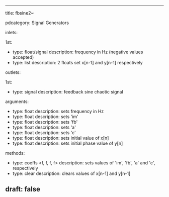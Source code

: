 --- 


title: fbsine2~

pdcategory: Signal Generators

inlets:

  1st:
  - type: float/signal
    description: frequency in Hz (negative values accepted)
  - type: list
    description: 2 floats set x[n-1] and y[n-1] respectively

outlets:

  1st:
  - type: signal
    description: feedback sine chaotic signal

arguments:
  - type: float
    description: sets frequency in Hz
  - type: float
    description: sets 'im'
  - type: float
    description: sets 'fb'
  - type: float
    description: sets 'a'
  - type: float
    description: sets 'c'
  - type: float
    description: sets initial value of x[n]
  - type: float
    description: sets initial phase value of y[n]

methods:
  - type: coeffs <f, f, f, f>
    description: sets values of 'im', 'fb', 'a' and 'c', respectively
  - type: clear
    description: clears values of x[n-1] and y[n-1]



draft: false
---